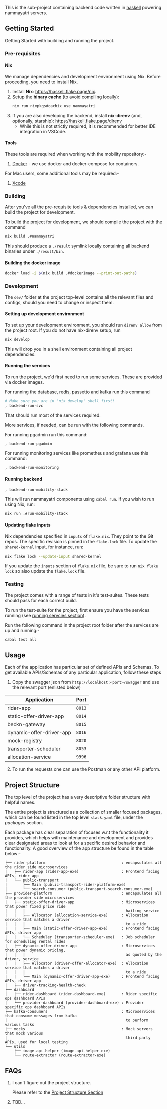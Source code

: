 This is the sub-project containing backend code written in [haskell] powering nammayatri servers.

[haskell]: https://www.haskell.org/
## Getting Started

Getting Started with building and running the project.

### Pre-requisites

#### Nix
We manage dependencies and development environment using Nix. Before proceeding, you need to install Nix.

1. Install **Nix**: https://haskell.flake.page/nix.
1. Setup the **binary cache** (to avoid compiling locally):
    ```sh
    nix run nixpkgs#cachix use nammayatri
    ```
1. If you are also developing the backend, install **nix-direnv** (and, optionally, starship): https://haskell.flake.page/direnv
    - While this is not strictly required, it is recommended for better IDE integration in VSCode.

#### Tools

These tools are required when working with the mobility repository:-

1. [Docker](https://www.docker.com/products/docker-desktop/) - we use docker and docker-compose for containers.

For Mac users, some additional tools may be required:-

1. [Xcode](https://developer.apple.com/xcode/)


### Building

After you've all the pre-requisite tools & dependencies installed, we can build the project for development.

To build the project for development, we should compile the project with the command

```sh
nix build .#nammayatri
```

This should produce a `./result` symlink locally containing all backend binaries under `./result/bin`.

#### Building the docker image

```sh
docker load -i $(nix build .#dockerImage --print-out-paths)
```

### Development

The `dev/` folder at the project top-level contains all the relevant files and configs, should you need to change or inspect them.

#### Setting up development environment

To set up your development environment, you should run `direnv allow` from the project root. If you do not have nix-direnv setup, run

```sh
nix develop
```

This will drop you in a shell environment containing all project dependencies.


#### Running the services
To run the project, we'd first need to run some services. These are provided via docker images.


For running the database, redis, passetto and kafka run this command
```sh
# Make sure you are in 'nix develop' shell first!
, backend-run-svc
```

That should run most of the services required.

More services, if needed, can be run with the following commands.

For running pgadmin run this command:

```sh
, backend-run-pgadmin
```

For running monitoring services like prometheus and grafana use this command:
```sh
, backend-run-monitoring
```

#### Running backend

```sh
, backend-run-mobility-stack
```

This will run nammayatri components using `cabal run`. If you wish to run using Nix, run:

```sh
nix run .#run-mobility-stack
```

#### Updating flake inputs

Nix dependencies specified in `inputs` of `flake.nix`. They point to the Git repos. The specific revision is pinned in the `flake.lock` file. To update the `shared-kernel` input, for instance, run:

```sh
nix flake lock --update-input shared-kernel
```

If you update the `inputs` section of `flake.nix` file, be sure to run `nix flake lock` so also update the `flake.lock` file.

### Testing

The project comes with a range of tests in it's test-suites. These tests should pass for each correct build.

To run the test-suite for the project, first ensure you have the services running (see [running servcies section](#running-the-services)).

Run the following command in the project root folder after the services are up and running:-

```sh
cabal test all
```


## Usage

Each of the application has particular set of defined APIs and Schemas. To get available APIs/Schemas of any particular application, follow these steps

1. Copy the swagger json from `http://localhost:<port>/swagger` and use the relevant port (enlisted below)

| Application                              | Port   |
| -----------------------------------------|--------|
| rider-app                                | `8013` |
| static-offer-driver-app                  | `8014` |
| beckn-gateway                            | `8015` |
| dynamic-offer-driver-app                 | `8016` |
| mock-registry                            | `8020` |
| transporter-scheduler                    | `8053` |
| allocation-service                       | `9996` |

2. To run the requests one can use the Postman or any other API platform.

## Project Structure

The top level of the project has a very descriptive folder structure with helpful names.

The entire project is structured as a collection of smaller focused packages, which can be found listed in the top level `stack.yaml` file, under the _packages_ section.

Each package has clear separation of focuses w.r.t the functionality it provides, which helps with maintenance and development and provides clear designated areas to look at for a specific desired behavior and functionality. A good overview of the app structure be found in the table below:-

```text
├── rider-platform                                  : encapsulates all the rider side microservices
|   ├── rider-app (rider-app-exe)                   : Frontend facing APIs, rider app
|   └── public-transport
|       ├── Main (public-transport-rider-platform-exe)
|       └── search-consumer	(public-transport-search-consumer-exe)
├── provider-platform                               : encapsulates all the provider side microservices
|   ├── static-offer-driver-app                     : Microservices that power fixed price ride
|   |   |                                             hailing service
|   |   ├── Allocator (allocation-service-exe)      : Allocation service that matches a driver
|   |   |                                             to a ride
|   |   ├── Main (static-offer-driver-app-exe)      : Frontend facing APIs, driver app
|   |   └── Scheduler (transporter-scheduler-exe)   : Job scheduler for scheduling rental rides
|   ├── dynamic-offer-driver-app                    : Microservices that power dynamic pricing,
|   |   |                                             as quoted by the driver, service
|   |   ├── Allocator (driver-offer-allocator-exe)  : Allocation service that matches a driver
|   |   |                                             to a ride
|   |   └── Main (dynamic-offer-driver-app-exe)     : Frontend facing APIs, driver app
|   ├── driver-tracking-health-check
├── dashboard
|   ├── rider-dashboard (rider-dashboard-exe)       : Rider specific ops dashboard APIs
|   └── provider-dashboard (provider-dashboard-exe) : Provider specific ops dashboard APIs
├── kafka-consumers                                 : Microservices that consume messages from kafka
|                                                     to perform various tasks
├── mocks                                           : Mock servers that mock various
|                                                     third party APIs, used for local testing
└── utils
    ├── image-api-helper (image-api-helper-exe)
    └── route-extractor	(route-extractor-exe)
```

## FAQs

1. I can't figure out the project structure.

    Please refer to the [Project Structure Section](#project-structure)

2. TBD...
